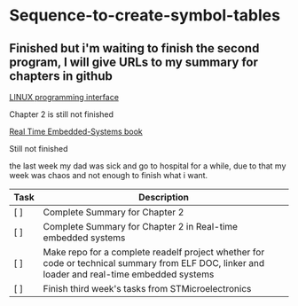 # Sequence-to-create-symbol-tables

## Finished but i'm waiting to finish the second program, I will give URLs to my summary for chapters in github

[LINUX programming interface](https://github.com/MinaSaad123/Linux-programming-interface-book)

Chapter 2 is still not finished

[Real Time Embedded-Systems book](https://github.com/MinaSaad123/Real-Time-Embedded-Systems-book)

Still not finished


the last week my dad was sick and go to hospital for a while, due to that my week was chaos and not enough to finish what i want.


|         **Task**            |                                                                   **Description**                                                             |
|-----------------------------| ----------------------------------------------------------------------------------------------------------------------------------------------|
| [ ]                   |                                                              Complete Summary for Chapter 2                                                   |
| [ ]                   |                                           Complete Summary for Chapter 2 in Real-time embedded systems                                        |
| [ ]                   | Make repo for a complete readelf project whether for code or technical summary from ELF DOC, linker and loader and real-time embedded systems | 
| [ ]                   |                                                                Finish third week's tasks from STMicroelectronics                              |                                                        
